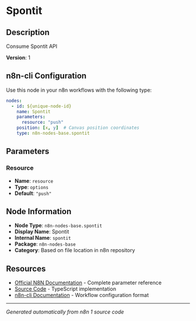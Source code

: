 # Spontit

## Description

Consume Spontit API

**Version**: 1

## n8n-cli Configuration

Use this node in your n8n workflows with the following type:

```yaml
nodes:
  - id: ${unique-node-id}
    name: Spontit
    parameters:
      resource: "push"
    position: [x, y]  # Canvas position coordinates
    type: n8n-nodes-base.spontit
```

## Parameters

### Resource

- **Name**: `resource`
- **Type**: `options`
- **Default**: `"push"`


## Node Information

- **Node Type**: `n8n-nodes-base.spontit`
- **Display Name**: Spontit
- **Internal Name**: `spontit`
- **Package**: `n8n-nodes-base`
- **Category**: Based on file location in n8n repository

## Resources

- [Official N8N Documentation](https://docs.n8n.io/integrations/builtin/app-nodes/n8n-nodes-base.spontit/) - Complete parameter reference
- [Source Code](https://github.com/n8n-io/n8n/blob/master/packages/nodes-base/nodes/Spontit/Spontit.node.ts) - TypeScript implementation
- [n8n-cli Documentation](https://github.com/edenreich/n8n-cli) - Workflow configuration format

---
*Generated automatically from n8n 1 source code*
